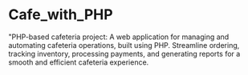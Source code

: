 # Cafe_with_PHP
"PHP-based cafeteria project: A web application for managing and automating cafeteria operations, built using PHP. Streamline ordering, tracking inventory, processing payments, and generating reports for a smooth and efficient cafeteria experience.
